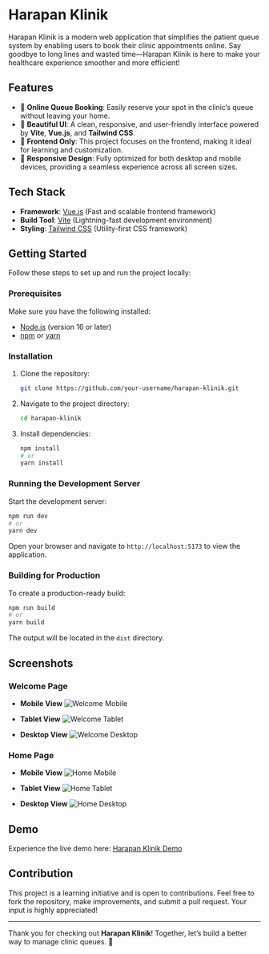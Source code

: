 # Harapan Klinik

Harapan Klinik is a modern web application that simplifies the patient queue system by enabling users to book their clinic appointments online. Say goodbye to long lines and wasted time—Harapan Klinik is here to make your healthcare experience smoother and more efficient!

## Features

- 🔗 **Online Queue Booking**: Easily reserve your spot in the clinic’s queue without leaving your home.
- 🌈 **Beautiful UI**: A clean, responsive, and user-friendly interface powered by **Vite**, **Vue.js**, and **Tailwind CSS**.
- 🔧 **Frontend Only**: This project focuses on the frontend, making it ideal for learning and customization.
- 🔧 **Responsive Design**: Fully optimized for both desktop and mobile devices, providing a seamless experience across all screen sizes.

## Tech Stack

- **Framework**: [Vue.js](https://vuejs.org/) (Fast and scalable frontend framework)
- **Build Tool**: [Vite](https://vitejs.dev/) (Lightning-fast development environment)
- **Styling**: [Tailwind CSS](https://tailwindcss.com/) (Utility-first CSS framework)

## Getting Started

Follow these steps to set up and run the project locally:

### Prerequisites

Make sure you have the following installed:

- [Node.js](https://nodejs.org/) (version 16 or later)
- [npm](https://www.npmjs.com/) or [yarn](https://yarnpkg.com/)

### Installation

1. Clone the repository:

   ```bash
   git clone https://github.com/your-username/harapan-klinik.git
   ```

2. Navigate to the project directory:

   ```bash
   cd harapan-klinik
   ```

3. Install dependencies:
   ```bash
   npm install
   # or
   yarn install
   ```

### Running the Development Server

Start the development server:

```bash
npm run dev
# or
yarn dev
```

Open your browser and navigate to `http://localhost:5173` to view the application.

### Building for Production

To create a production-ready build:

```bash
npm run build
# or
yarn build
```

The output will be located in the `dist` directory.

## Screenshots

### Welcome Page

- **Mobile View**
  ![Welcome Mobile](assets/demo/welcome-mobile.png)

- **Tablet View**
  ![Welcome Tablet](assets/demo/welcome-tablet.png)

- **Desktop View**
  ![Welcome Desktop](assets/demo/welcome-desktop.png)

### Home Page

- **Mobile View**
  ![Home Mobile](assets/demo/home-mobile.png)

- **Tablet View**
  ![Home Tablet](assets/demo/home-tablet.png)

- **Desktop View**
  ![Home Desktop](assets/demo/home-desktop.png)

## Demo

Experience the live demo here: [Harapan Klinik Demo](https://afirenth.github.io/harapan-klinik/)

## Contribution

This project is a learning initiative and is open to contributions. Feel free to fork the repository, make improvements, and submit a pull request. Your input is highly appreciated!

---

Thank you for checking out **Harapan Klinik**! Together, let’s build a better way to manage clinic queues. 🙏
